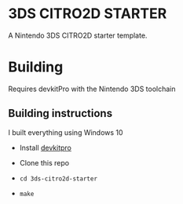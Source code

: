 # 3DS CITRO2D STARTER

A Nintendo 3DS CITRO2D starter template.

# Building

Requires devkitPro with the Nintendo 3DS toolchain

## Building instructions

I built everything using Windows 10

* Install [devkitpro](https://devkitpro.org/wiki/Getting_Started#Unix-like_platforms)

* Clone this repo
* `cd 3ds-citro2d-starter`
* `make`
